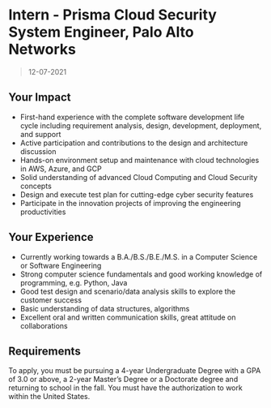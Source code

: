 # Intern - Prisma Cloud Security System Engineer, Palo Alto Networks

> 12-07-2021

## Your Impact

- First-hand experience with the complete software development life cycle including requirement analysis, design, development, deployment, and support
- Active participation and contributions to the design and architecture discussion
- Hands-on environment setup and maintenance with cloud technologies in AWS, Azure, and GCP
- Solid understanding of advanced Cloud Computing and Cloud Security concepts
- Design and execute test plan for cutting-edge cyber security features
- Participate in the innovation projects of improving the engineering productivities

## Your Experience

- Currently working towards a B.A./B.S./B.E./M.S. in a Computer Science or Software Engineering
- Strong computer science fundamentals and good working knowledge of programming, e.g. Python, Java
- Good test design and scenario/data analysis skills to explore the customer success
- Basic understanding of data structures, algorithms
- Excellent oral and written communication skills, great attitude on collaborations

## Requirements

To apply, you must be pursuing a 4-year Undergraduate Degree with a GPA of 3.0 or above, a 2-year Master’s Degree or a Doctorate degree and returning to school in the fall. You must have the authorization to work within the United States.
